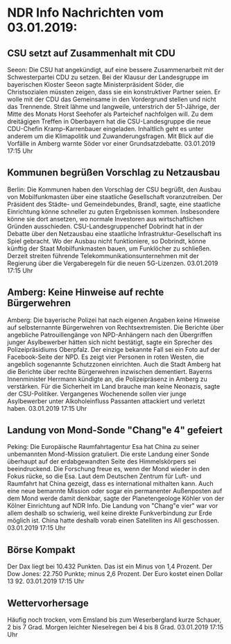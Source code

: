 # NDR Info Nachrichten vom 03.01.2019:


## CSU setzt auf Zusammenhalt mit CDU
Seeon: Die CSU hat angekündigt, auf eine bessere Zusammenarbeit mit der Schwesterpartei CDU zu setzen. Bei der Klausur der Landesgruppe im bayerischen Kloster Seeon sagte Ministerpräsident Söder, die Christsozialen müssten zeigen, dass sie ein konstruktiver Partner seien. Er wolle mit der CDU das Gemeinsame in den Vordergrund stellen und nicht das Trennende. Streit lähme und langweile, unterstrich der 51-Jährige, der Mitte des Monats Horst Seehofer als Parteichef nachfolgen will. Zu dem dreitägigen Treffen in Oberbayern hat die CSU-Landesgruppe die neue CDU-Chefin Kramp-Karrenbauer eingeladen. Inhaltlich geht es unter anderem um die Klimapolitik und Zuwanderungsfragen. Mit Blick auf die Vorfälle in Amberg warnte Söder vor einer Grundsatzdebatte. 03.01.2019 17:15 Uhr 

## Kommunen begrüßen Vorschlag zu Netzausbau
Berlin: Die Kommunen haben den Vorschlag der CSU begrüßt, den Ausbau von Mobilfunkmasten über eine staatliche Gesellschaft voranzutreiben. Der Präsident des Städte- und Gemeindebundes, Brandl, sagte, eine staatliche Einrichtung könne schneller zu guten Ergebnissen kommen. Insbesondere könne sie dort ansetzen, wo normale Investoren aus wirtschaftlichen Gründen ausschieden. CSU-Landesgruppenchef Dobrindt hat in der Debatte über den Netzausbau eine staatliche Infrastruktur-Gesellschaft ins Spiel gebracht. Wo der Ausbau nicht funktioniere, so Dobrindt, könne künftig der Staat Mobilfunkmasten bauen, um Funklöcher zu schließen. Derzeit streiten führende Telekommunikationsunternehmen mit der Regierung über die Vergaberegeln für die neuen 5G-Lizenzen. 03.01.2019 17:15 Uhr 

## Amberg: Keine Hinweise auf rechte Bürgerwehren
Amberg: Die bayerische Polizei hat nach eigenen Angaben keine Hinweise auf selbsternannte Bürgerwehren von Rechtsextremisten. Die Berichte über angebliche Patrouillengänge von NPD-Anhängern nach den Übergriffen junger Asylbewerber hätten sich nicht bestätigt, sagte ein Sprecher des Polizeipräsidiums Oberpfalz. Der einzige bekannte Fall sei ein Foto auf der Facebook-Seite der NPD. Es zeigt vier Personen in roten Westen, die angeblich sogenannte Schutzzonen einrichten. Auch die Stadt Amberg hat die Berichte über rechte Bürgerwehren inzwischen dementiert. Bayerns Innenminister Herrmann kündigte an, die Polizeipräsenz in Amberg zu verstärken. Für die Sicherheit im Land brauche man keine Neonazis, sagte der CSU-Politiker. Vergangenes Wochenende sollen vier junge Asylbewerber unter Alkoholeinfluss Passanten attackiert und verletzt haben. 03.01.2019 17:15 Uhr 

## Landung von Mond-Sonde "Chang"e 4" gefeiert
Peking: Die Europäische Raumfahrtagentur Esa hat China zu seiner unbemannten Mond-Mission gratuliert. Die erste Landung einer Sonde überhaupt auf der erdabgewandten Seite des Himmelskörpers sei beeindruckend. Die Forschung freue es, wenn der Mond wieder in den Fokus rücke, so die Esa. Laut dem Deutschen Zentrum für Luft- und Raumfahrt hat China gezeigt, dass es international mithalten kann. Auch eine neue bemannte Mission oder sogar ein permanenter Außenposten auf dem Mond werde damit denkbar, sagte der Planetengeologe Köhler von der Kölner Einrichtung auf NDR Info. Die Landung von "Chang"e vier" war vor allem deshalb so schwierig, weil keine direkte Funkverbindung zur Erde möglich ist. China hatte deshalb vorab einen Satelliten ins All geschossen. 03.01.2019 17:15 Uhr 

## Börse Kompakt
Der Dax liegt bei 10.432 Punkten. Das ist ein Minus von 1,4 Prozent. Der Dow Jones: 22.750 Punkte; minus 2,6 Prozent. Der Euro kostet einen Dollar 13 92. 03.01.2019 17:15 Uhr 

## Wettervorhersage
Häufig noch trocken, vom Emsland bis zum Weserbergland kurze Schauer, 2 bis 7 Grad. Morgen leichter Nieselregen bei 4 bis 8 Grad. 03.01.2019 17:15 Uhr 
